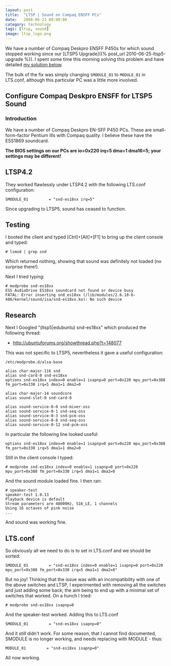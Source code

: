 ```yaml
---
layout: post
title:  "LTSP | Sound on Compaq ENSFF PCs"
date:   2008-06-21 00:00:00
category: technology 
tags: [ltsp, sound]
image: ltsp_logo.png
---
```


We have a number of Compaq Deskpro ENSFF P450s for which sound stopped working since our [LTSP5 Upgrade]({% post_url 2010-06-25-ltsp5-upgrade %}).  I spent some time this morning solving this problem and have detailed [my solution below](#configure-compaq-deskpro-ensff-for-ltsp5-sound).

The bulk of the fix was simply changing `SMODULE_01` to `MODULE_01` in LTS.conf, although this particular PC was a little more involved.

<!--more-->

## Configure Compaq Deskpro ENSFF for LTSP5 Sound

### Introduction

We have a number of Compaq Deskpro EN-SFF P450 PCs.  These are small-form-factor Pentium IIIs with Compaq quality.  I believe these have the ESS1869 soundcard.

**The BIOS settings on our PCs are io=0x220 irq=5 dma=1 dma16=5; your settings may be different!**

## LTSP4.2

They worked flawlessly under LTSP4.2 with the following LTS.conf configuration:

    SMODULE_01         = "snd-es18xx irq=5"

Since upgrading to LTSP5, sound has ceased to function.

## Testing

I booted the client and typed [Ctrl]+[Alt]+[F1] to bring up the client console and typed:

    # lsmod | grep snd

Which returned nothing, showing that sound was definitely not loaded (no surprise there!).

Next I tried typing:

    # modprobe snd-es18xx
    ESS AudioDrive ES18xx soundcard not found or device busy
    FATAL: Error inserting snd_es18xx (/lib/modules/2.6.18-6-486/kernel/sound/isa/snd-es18xx.ko): No such device

## Research

Next I Googled "(ltsp5|edubuntu) snd-es18xx" which produced the following thread:

   * http://ubuntuforums.org/showthread.php?t=148077

This was not specific to LTSP5, nevertheless it gave a useful configuration:

    /etc/modprobe.d/alsa-base

    alias char-major-116 snd
    alias snd-card-0 snd-es18xx
    options snd-es18xx index=0 enable=1 isapnp=0 port=0x220 mpu_port=0x388 fm_port=0x330 irq=5 dma1=1 dma2=0

    alias char-major-14 soundcore
    alias sound-slot-0 snd-card-0

    alias sound-service-0-0 snd-mixer-oss
    alias sound-service-0-1 snd-seq-oss
    alias sound-service-0-3 snd-pcm-oss
    alias sound-service-0-8 snd-seq-oss
    alias sound-service-0-12 snd-pcm-oss

In particular the following line looked useful:

    options snd-es18xx index=0 enable=1 isapnp=0 port=0x220 mpu_port=0x388 fm_port=0x330 irq=5 dma1=1 dma2=0

Still in the client console I typed:

    # modprobe snd-es18xx index=0 enable=1 isapnp=0 port=0x220 mpu_port=0x388 fm_port=0x330 irq=5 dma1=1 dma2=0

And the sound module loaded fine.  I then ran:

    # speaker-test
    speaker-test 1.0.13
    Playback device is default
    Stream parameters are 48000Hz, S16_LE, 1 channels
    Using 16 octaves of pink noise
    ...

And sound was working fine.

## LTS.conf

So obviously all we need to do is to set in LTS.conf and we should be sorted:

    SMODULE_01         = "snd-es18xx index=0 enable=1 isapnp=0 port=0x220 mpu_port=0x388 fm_port=0x330 irq=5 dma1=1 dma2=0"

But no joy!  Thinking that the issue was with an incompatibility with one of the above switches and LTSP, I experimented with removing all the switches and just adding some back; the aim being to end up with a minimal set of switches that worked.  On a hunch I tried:

    # modprobe snd-es18xx isapnp=0

And the speaker-test worked.  Adding this to LTS.conf

    SMODULE_01         = "snd-es18xx isapnp=0"

And it *still* didn't work.  For some reason, that I cannot find documented, SMODULE is no longer working, and needs replacing with MODULE - thus:

    MODULE_01         = "snd-es18xx isapnp=0"

All now working.
